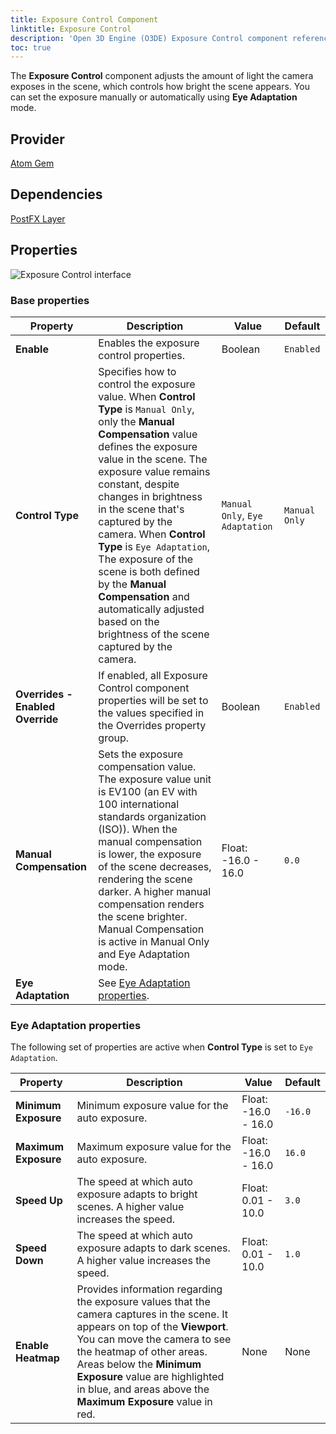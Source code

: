 ```yaml
---
title: Exposure Control Component
linktitle: Exposure Control
description: 'Open 3D Engine (O3DE) Exposure Control component reference.'
toc: true
---
```


The **Exposure Control** component adjusts the amount of light the camera exposes in the scene, which controls how bright the scene appears. You can set the exposure manually or automatically using **Eye Adaptation** mode.


## Provider ##

[Atom Gem](/docs/user-guide/gems/reference/rendering/atom/atom/)


## Dependencies

[PostFX Layer](/docs/user-guide/components/reference/atom/postfx-layer)


## Properties

![Exposure Control interface](/images/user-guide/components/reference/atom/exposure-control/exposure-control-component-ui.png)

### Base properties

| Property | Description | Value | Default |
| - | - | - | - |
| **Enable** | Enables the exposure control properties. | Boolean | `Enabled`  |
| **Control Type** | Specifies how to control the exposure value. When **Control Type** is `Manual Only`, only the **Manual Compensation** value defines the exposure value in the scene. The exposure value remains constant, despite changes in brightness in the scene that's captured by the camera. When **Control Type** is `Eye Adaptation`, The exposure of the scene is both defined by the **Manual Compensation** and automatically adjusted based on the brightness of the scene captured by the camera. | `Manual Only`, `Eye Adaptation` | `Manual Only` |
| **Overrides - Enabled Override** | If enabled, all Exposure Control component properties will be set to the values specified in the Overrides property group. | Boolean | `Enabled` |
| **Manual Compensation** | Sets the exposure compensation value. The exposure value unit is EV100 (an EV with 100 international standards organization (ISO)). When the manual compensation is lower, the exposure of the scene decreases, rendering the scene darker. A higher manual compensation renders the scene brighter. Manual Compensation is active in Manual Only and Eye Adaptation mode. | Float: -16.0 - 16.0 | `0.0` |
| **Eye Adaptation** | See [Eye Adaptation properties](#eye-adaptation-properties).  |   |   |


### Eye Adaptation properties

The following set of properties are active when **Control Type** is set to `Eye Adaptation`.

| Property | Description | Value | Default |
| - | - | - | - |
| **Minimum Exposure** | Minimum exposure value for the auto exposure. | Float: -16.0 - 16.0 | `-16.0` |
| **Maximum Exposure** | Maximum exposure value for the auto exposure. | Float: -16.0 - 16.0 | `16.0` |
| **Speed Up** |The speed at which auto exposure adapts to bright scenes. A higher value increases the speed. | Float: 0.01 - 10.0 | `3.0` |
| **Speed Down** | The speed at which auto exposure adapts to dark scenes. A higher value increases the speed. | Float: 0.01 - 10.0 |  `1.0` |
| **Enable Heatmap** | Provides information regarding the exposure values that the camera captures in the scene. It appears on top of the **Viewport**. You can move the camera to see the heatmap of other areas. Areas below the **Minimum Exposure** value are highlighted in blue, and areas above the **Maximum Exposure** value in red. | None | None |